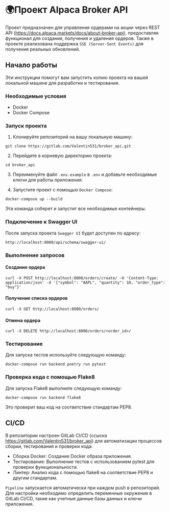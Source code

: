 # 🌍Проект Alpaca Broker API

Проект предназначен для управления ордерами на акции через REST API (https://docs.alpaca.markets/docs/about-broker-api), 
предоставляя функционал для создания, получения и удаления ордеров. 
Также в проекте реализована поддержка `SSE (Server-Sent Events)` для получения 
реальных обновлений.

## Начало работы

Эти инструкции помогут вам запустить копию проекта на вашей локальной машине 
для разработки и тестирования.

### Необходимые условия

- Docker
- Docker Compose

### Запуск проекта

1. Клонируйте репозиторий на вашу локальную машину:

```
git clone https://gitlab.com/Valentin531/broker_api.git
```

2. Перейдите в корневую директорию проекта:

```
cd broker_api
```

3. Переименуйте файл `.env.example` в `.env` и добавьте необходимые ключи
для работы приложения:

4. Запустите проект с помощью `Docker Compose`:

```
docker-compose up --build
```

Эта команда соберет и запустит все необходимые контейнеры.

### Подключение к Swagger UI

После запуска проекта `Swagger UI` будет доступен по адресу: 

`http://localhost:8000/api/schema/swagger-ui/`

### Выполнение запросов

#### Создание ордера

```
curl -X POST http://localhost:8000/orders/create/ -H 'Content-Type: application/json' -d '{"symbol": "AAPL", "quantity": 10, "order_type": "buy"}'
```


#### Получение списка ордеров

```
curl -X GET http://localhost:8000/orders/
```

#### Отмена ордера

```
curl -X DELETE http://localhost:8000/orders/<order_id>/
```


### Тестирование

Для запуска тестов используйте следующую команду:

```
docker-compose run backend poetry run pytest
```


### Проверка кода с помощью Flake8

Для запуска Flake8 выполните следующую команду:

```
docker-compose run backend flake8
```
Это проверит ваш код на соответствие стандартам PEP8.


## CI/CD

В репозитории настроен GitLab CI/CD (ссыска https://gitlab.com/Valentin531/broker_api) 
для автоматизации процессов сборки, 
тестирования и проверки кода:

* Сборка Docker: Создание Docker образа приложения.
* Тестирование: Выполнение тестов с использованием pytest для проверки функциональности.
* Линтер: Анализ кода с помощью flake8 на соответствие PEP8 и другим стандартам.

`Pipeline` запускается автоматически при каждом push в репозиторий. 
Для настройки необходимо определить переменные окружения в GitLab CI/CD, 
такие как учетные данные базы данных и ключи приложения.
